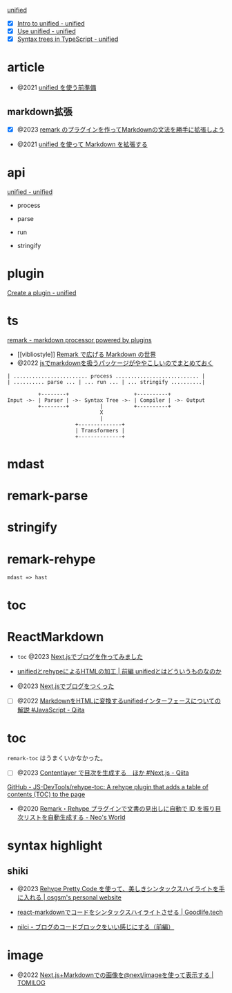 [unified](https://unifiedjs.com/)

- [x] [Intro to unified - unified](https://unifiedjs.com/learn/guide/introduction-to-unified/)
- [x] [Use unified - unified](https://unifiedjs.com/learn/guide/using-unified/)
- [x] [Syntax trees in TypeScript - unified](https://unifiedjs.com/learn/guide/syntax-trees-typescript/)

# article

- @2021 [unified を使う前準備](https://zenn.dev/januswel/articles/e4f979b875298e372070)

## markdown拡張

- [x] @2023 [remark のプラグインを作ってMarkdownの文法を勝手に拡張しよう](https://zenn.dev/yosipy/articles/a7b6ab950bed49)
- @2021 [unified を使って Markdown を拡張する](https://zenn.dev/januswel/articles/745787422d425b01e0c1)

# api

[unified - unified](https://unifiedjs.com/explore/package/unified/)

- process

- parse
- run
- stringify

# plugin

[Create a plugin - unified](https://unifiedjs.com/learn/guide/create-a-plugin/#plugin)

# ts

[remark - markdown processor powered by plugins](https://remark.js.org/)

- [[vibliostyle]] [Remark で広げる Markdown の世界](https://vivliostyle.github.io/vivliostyle_doc/ja/vivliostyle-user-group-vol2/spring-raining/index.html)
- @2022 [jsでmarkdownを扱うパッケージがややこしいのでまとめておく](https://zenn.dev/rizzzse/scraps/34004c97ca61a3)

```text
| ........................ process ........................... |
| .......... parse ... | ... run ... | ... stringify ..........|

          +--------+                     +----------+
Input ->- | Parser | ->- Syntax Tree ->- | Compiler | ->- Output
          +--------+          |          +----------+
                              X
                              |
                      +--------------+
                      | Transformers |
                      +--------------+
```

# mdast

# remark-parse

# stringify

# remark-rehype

`mdast => hast`

# toc

# ReactMarkdown

- `toc` @2023 [Next.jsでブログを作ってみました](https://zenn.dev/redpanda/articles/ab0832ce800bf3#remark-toc%E3%82%92%E5%88%A9%E7%94%A8)

- [unifiedとrehypeによるHTMLの加工 | 前編 unifiedとはどういうものなのか](https://www.codegrid.net/articles/2022-rehype-1/)

- @2023 [Next.jsでブログをつくった](https://www.haxibami.net/blog/posts/blog-renewal)
- [ ] @2022 [MarkdownをHTMLに変換するunifiedインターフェースについての解説 #JavaScript - Qiita](https://qiita.com/masato_makino/items/ef35e6687a71ded7b35a#unified%E3%82%A4%E3%83%B3%E3%82%BF%E3%83%BC%E3%83%95%E3%82%A7%E3%82%A4%E3%82%B9%E3%81%A8%E3%81%AF)

# toc

`remark-toc` はうまくいかなかった。

- [ ] @2023 [Contentlayer で目次を生成する　ほか #Next.js - Qiita](https://qiita.com/kedama-t/items/091ea23b8ae7f73595da)

[GitHub - JS-DevTools/rehype-toc: A rehype plugin that adds a table of contents (TOC) to the page](https://github.com/JS-DevTools/rehype-toc)

- @2020 [Remark・Rehype プラグインで文書の見出しに自動で ID を振り目次リストを自動生成する - Neo's World](https://neos21.net/blog/2020/11/13-01.html)

# syntax highlight

## shiki

- @2023 [Rehype Pretty Code を使って、美しきシンタックスハイライトを手に入れる | osgsm's personal website](https://osgsm.io/posts/introducing-rehype-pretty-code)

- [react-markdownでコードをシンタックスハイライトさせる | Goodlife.tech](https://goodlife.tech/posts/react-markdown-code-highlight.html)

- [nilci - ブログのコードブロックをいい感じにする（前編）](https://tori29.jp/blog/20230903_react_code_block)

# image

- @2022 [Next.js+Markdownでの画像を@next/imageを使って表示する | TOMILOG](https://blog.ryou103.com/post/next-js-markdown-image/)
